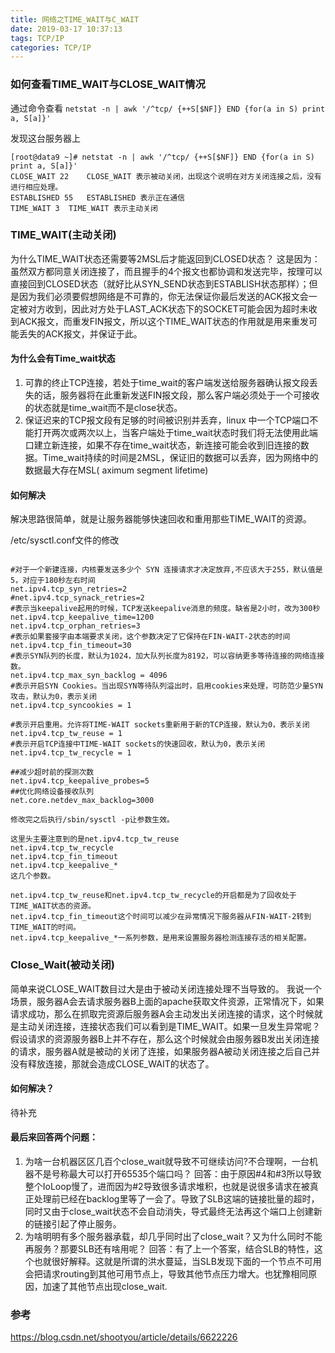```yaml
---
title: 网络之TIME_WAIT与C_WAIT
date: 2019-03-17 10:37:13
tags: TCP/IP
categories: TCP/IP
---
```



### 如何查看TIME_WAIT与CLOSE_WAIT情况
通过命令查看
`netstat -n | awk '/^tcp/ {++S[$NF]} END {for(a in S) print a, S[a]}'`

发现这台服务器上

```
[root@data9 ~]# netstat -n | awk '/^tcp/ {++S[$NF]} END {for(a in S) print a, S[a]}'
CLOSE_WAIT 22    CLOSE_WAIT 表示被动关闭，出现这个说明在对方关闭连接之后，没有进行相应处理。
ESTABLISHED 55   ESTABLISHED 表示正在通信
TIME_WAIT 3  TIME_WAIT 表示主动关闭
```

### TIME_WAIT(主动关闭)
为什么TIME_WAIT状态还需要等2MSL后才能返回到CLOSED状态？
这是因为：虽然双方都同意关闭连接了，而且握手的4个报文也都协调和发送完毕，按理可以直接回到CLOSED状态（就好比从SYN_SEND状态到ESTABLISH状态那样）；但是因为我们必须要假想网络是不可靠的，你无法保证你最后发送的ACK报文会一定被对方收到，因此对方处于LAST_ACK状态下的SOCKET可能会因为超时未收到ACK报文，而重发FIN报文，所以这个TIME_WAIT状态的作用就是用来重发可能丢失的ACK报文，并保证于此。

#### 为什么会有Time_wait状态

1. 可靠的终止TCP连接，若处于time_wait的客户端发送给服务器确认报文段丢失的话，服务器将在此重新发送FIN报文段，那么客户端必须处于一个可接收的状态就是time_wait而不是close状态。 
2. 保证迟来的TCP报文段有足够的时间被识别并丢弃，linux 中一个TCP端口不能打开两次或两次以上，当客户端处于time_wait状态时我们将无法使用此端口建立新连接，如果不存在time_wait状态，新连接可能会收到旧连接的数据。Time_wait持续的时间是2MSL，保证旧的数据可以丢弃，因为网络中的数据最大存在MSL( aximum segment lifetime)

#### 如何解决
解决思路很简单，就是让服务器能够快速回收和重用那些TIME_WAIT的资源。

/etc/sysctl.conf文件的修改
```shell

#对于一个新建连接，内核要发送多少个 SYN 连接请求才决定放弃,不应该大于255，默认值是5，对应于180秒左右时间 
net.ipv4.tcp_syn_retries=2
#net.ipv4.tcp_synack_retries=2
#表示当keepalive起用的时候，TCP发送keepalive消息的频度。缺省是2小时，改为300秒
net.ipv4.tcp_keepalive_time=1200
net.ipv4.tcp_orphan_retries=3
#表示如果套接字由本端要求关闭，这个参数决定了它保持在FIN-WAIT-2状态的时间
net.ipv4.tcp_fin_timeout=30  
#表示SYN队列的长度，默认为1024，加大队列长度为8192，可以容纳更多等待连接的网络连接数。
net.ipv4.tcp_max_syn_backlog = 4096
#表示开启SYN Cookies。当出现SYN等待队列溢出时，启用cookies来处理，可防范少量SYN攻击，默认为0，表示关闭
net.ipv4.tcp_syncookies = 1

#表示开启重用。允许将TIME-WAIT sockets重新用于新的TCP连接，默认为0，表示关闭
net.ipv4.tcp_tw_reuse = 1
#表示开启TCP连接中TIME-WAIT sockets的快速回收，默认为0，表示关闭
net.ipv4.tcp_tw_recycle = 1

##减少超时前的探测次数 
net.ipv4.tcp_keepalive_probes=5 
##优化网络设备接收队列 
net.core.netdev_max_backlog=3000 

修改完之后执行/sbin/sysctl -p让参数生效。

这里头主要注意到的是net.ipv4.tcp_tw_reuse
net.ipv4.tcp_tw_recycle 
net.ipv4.tcp_fin_timeout 
net.ipv4.tcp_keepalive_*
这几个参数。

net.ipv4.tcp_tw_reuse和net.ipv4.tcp_tw_recycle的开启都是为了回收处于TIME_WAIT状态的资源。
net.ipv4.tcp_fin_timeout这个时间可以减少在异常情况下服务器从FIN-WAIT-2转到TIME_WAIT的时间。
net.ipv4.tcp_keepalive_*一系列参数，是用来设置服务器检测连接存活的相关配置。

```

### Close_Wait(被动关闭)
简单来说CLOSE_WAIT数目过大是由于被动关闭连接处理不当导致的。
我说一个场景，服务器A会去请求服务器B上面的apache获取文件资源，正常情况下，如果请求成功，那么在抓取完资源后服务器A会主动发出关闭连接的请求，这个时候就是主动关闭连接，连接状态我们可以看到是TIME_WAIT。如果一旦发生异常呢？假设请求的资源服务器B上并不存在，那么这个时候就会由服务器B发出关闭连接的请求，服务器A就是被动的关闭了连接，如果服务器A被动关闭连接之后自己并没有释放连接，那就会造成CLOSE_WAIT的状态了。

#### 如何解决？
待补充

#### 最后来回答两个问题：
1. 为啥一台机器区区几百个close_wait就导致不可继续访问?不合理啊，一台机器不是号称最大可以打开65535个端口吗？
回答：由于原因#4和#3所以导致整个IoLoop慢了，进而因为#2导致很多请求堆积，也就是说很多请求在被真正处理前已经在backlog里等了一会了。导致了SLB这端的链接批量的超时，同时又由于close_wait状态不会自动消失，导式最终无法再这个端口上创建新的链接引起了停止服务。
2. 为啥明明有多个服务器承载，却几乎同时出了close_wait？又为什么同时不能再服务？那要SLB还有啥用呢？
回答：有了上一个答案，结合SLB的特性，这个也就很好解释。这就是所谓的洪水蔓延，当SLB发现下面的一个节点不可用会把请求routing到其他可用节点上，导致其他节点压力增大。也犹豫相同原因，加速了其他节点出现close_wait.


### 参考
<https://blog.csdn.net/shootyou/article/details/6622226>
